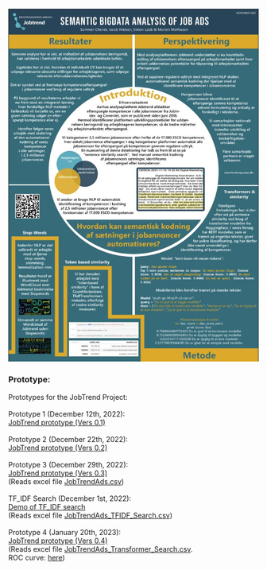 <p align="center">
  <img src="../PosterSprogTeknologiVers1.jpg" alt="Poster SprogTeknologisk Konference, KU 2022. " title="Poster SprogTeknologisk Konference, KU 2022.">
</p>

<h3>Prototype:</h3>
Prototypes for the JobTrend Project:<br>
<br>
Prototype 1 (December 12th, 2022): <br>
<a href="JobTrendPrototype1.ipynb">JobTrend prototype (Vers 0.1)</a><br>
<br>
Prototype 2 (December 22th, 2022): <br>
<a href="JobTrendPrototype2.ipynb">JobTrend prototype (Vers 0.2)</a><br>
<br>
Prototype 3 (December 29th, 2022): <br>
<a href="JobTrendPrototype3.ipynb">JobTrend prototype (Vers 0.3)</a><br>
(Reads excel file <a href="JobTrendAds.csv">JobTrendAds.csv</a>)<br>
<br>
TF_IDF Search (December 1st, 2022): <br>
<a href="PersonalCompetencies_TFIDF_Search.ipynb">Demo of TF_IDF search</a><br>
(Reads excel file <a href="JobTrendAds_TFIDF_Search.csv">JobTrendAds_TFIDF_Search.csv</a>)<br>
<br>
Prototype 4 (January 20th, 2023): <br>
<a href="JobTrendPrototype4.ipynb">JobTrend prototype (Vers 0.4)</a><br>
(Reads excel file <a href="JobTrendAds_Transformer_Search.csv">JobTrendAds_Transformer_Search.csv</a>.<br>
ROC curve: <a href="JobTrendPrototype4ROC.ipynb">here</a>)
<br>
